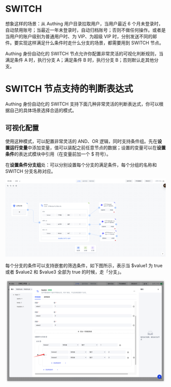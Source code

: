 # SWITCH

想象这样的场景：从 Authing 用户目录拉取用户，当用户最近 6 个月未登录时，自动禁用账号；当最近一年未登录时，自动归档账号；否则不做任何操作。或者是当用户的账户级别为普通用户时、为 VIP、为超级 VIP 时，分别发送不同的邮件。要实现这样满足什么条件时走什么分支的场景，都需要用到 SWITCH 节点。

Authing 身份自动化的 SWITCH 节点允许你配置非常灵活的可视化判断规则，当满足条件 A 时，执行分支 A；满足条件 B 时，执行分支 B；否则默认走其他分支。

# SWITCH 节点支持的判断表达式

Authing 身份自动化的 SWITCH 支持下面几种非常灵活的判断表达式，你可以根据自己的具体场景选择合适的模式。

## 可视化配置

使用这种模式，可以配置非常灵活的 AND、OR 逻辑，同时支持条件组。先在<strong>设置运行变量</strong>中添加变量，值可以装配之前任意节点的数据；设置的变量可以在<strong>设置条件</strong>的表达式模块中引用（在变量前加一个 $ 符号）。

在<strong>设置</strong><strong>条件</strong><strong>分支组</strong>处：可以分别设置每个分支的满足条件，每个分组的名称和 SWITCH 分支名称对应。

![](../static/BrZSbk78WoJbXpx8nn2cJvZknJf.png)

每个分支的条件可以支持嵌套的筛选条件，如下图所示，表示当 $value1 为 true 或者 $value2 和 $value3 全部为 true 的时候，走「分支」。

![](../static/KBFXbLMZ6oa03xx7vQhc48EjnOc.png)

##
